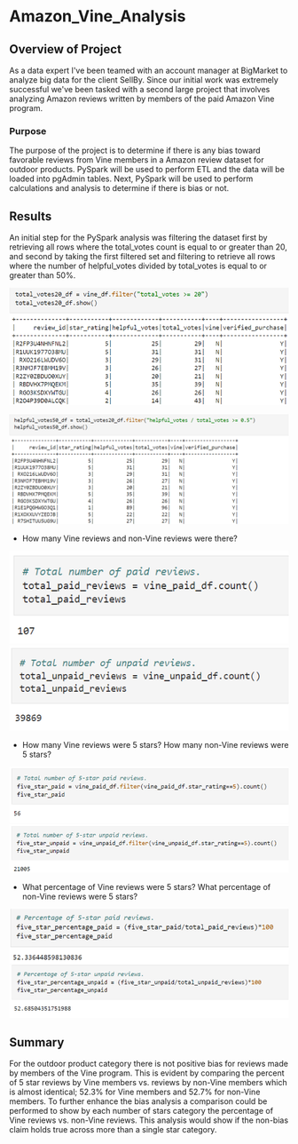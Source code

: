 # Amazon_Vine_Analysis

## Overview of Project
As a data expert I've been teamed with an account manager at BigMarket to analyze big data for the client SellBy.  Since our initial work was extremely successful we've been tasked with a second large project that involves analyzing Amazon reviews written by members of the paid Amazon Vine program.

### Purpose
The purpose of the project is to determine if there is any bias toward favorable reviews from Vine members in a Amazon review dataset for outdoor products.  PySpark will be used to perform ETL and the data will be loaded into pgAdmin tables.  Next, PySpark will be used to perform calculations and analysis to determine if there is bias or not. 

## Results
An initial step for the PySpark analysis was filtering the dataset first by retrieving all rows where the total_votes count is equal to or greater than 20, and second by taking the first filtered set and filtering to retrieve all rows where the number of helpful_votes divided by total_votes is equal to or greater than 50%.

![filter_total_votes_20](https://raw.githubusercontent.com/JBro-Birds/Amazon_Vine_Analysis/master/support_images_readme/filter_total_votes_20.png)

![filter_helpful_50percent](https://raw.githubusercontent.com/JBro-Birds/Amazon_Vine_Analysis/master/support_images_readme/filter_helpful_50percent.png)

* How many Vine reviews and non-Vine reviews were there?

![num_paid_reviews](https://raw.githubusercontent.com/JBro-Birds/Amazon_Vine_Analysis/master/support_images_readme/num_paid_reviews.png)
![num_unpaid_reviews](https://raw.githubusercontent.com/JBro-Birds/Amazon_Vine_Analysis/master/support_images_readme/num_unpaid_reviews.png)

* How many Vine reviews were 5 stars? How many non-Vine reviews were 5 stars?

![num_5star_paid_reviews](https://raw.githubusercontent.com/JBro-Birds/Amazon_Vine_Analysis/master/support_images_readme/num_5star_paid_reviews.png)
![num_5star_unpaid_reviews](https://raw.githubusercontent.com/JBro-Birds/Amazon_Vine_Analysis/master/support_images_readme/num_5star_unpaid_reviews.png)

* What percentage of Vine reviews were 5 stars? What percentage of non-Vine reviews were 5 stars?

![percent_5star_paid_reviews](https://raw.githubusercontent.com/JBro-Birds/Amazon_Vine_Analysis/master/support_images_readme/percent_5star_paid_reviews.png)
![percent_5star_unpaid_reviews](https://raw.githubusercontent.com/JBro-Birds/Amazon_Vine_Analysis/master/support_images_readme/percent_5star_unpaid_reviews.png)

## Summary
For the outdoor product category there is not positive bias for reviews made by members of the Vine program.  This is evident by comparing the percent of 5 star reviews by Vine members vs. reviews by non-Vine members which is almost identical; 52.3% for Vine members and 52.7% for non-Vine members.  To further enhance the bias analysis a comparison could be performed to show by each number of stars category the percentage of Vine reviews vs. non-Vine reviews.  This analysis would show if the non-bias claim holds true across more than a single star category. 
